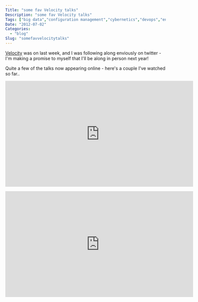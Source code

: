 ```yaml
---
Title: "some fav Velocity talks"
Description: "some fav Velocity talks"
Tags: ["big data","configuration management","cybernetics","devops","engineering","hacking","internet","resiliency","video"]
Date: "2012-07-02"
Categories:
  - "blog"
Slug: "somefavvelocitytalks"
---
```

<p><a href="http://velocityconf.com/velocity2012" title="Velocity" target="_blank">Velocity</a> was on last week, and I was following along enviously on twitter - I'm making a promise to myself that I'll be along in person next year!</p><p>Quite a few of the talks now appearing online - here's a couple I've watched so far..</p><p><iframe width="590" height="332" src="http://www.youtube.com/embed/2S0k12uZR14?fs=1&#038;feature=oembed" frameborder="0" allowfullscreen></iframe></p><p><iframe width="590" height="332" src="http://www.youtube.com/embed/bM0yL0eQ9EM?fs=1&#038;feature=oembed" frameborder="0" allowfullscreen></iframe></p>
